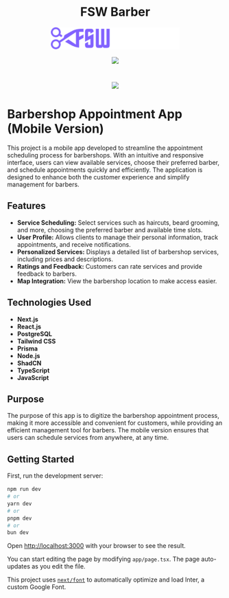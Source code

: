 <h1 align="center">FSW Barber</h1>

<p align="center">
  <img src="public/logo.png" alt="Descrição da imagem" width="300">
</p>

<p align="center">
<img loading="lazy" src="http://img.shields.io/static/v1?label=STATUS&message=EM%20DESENVOLVIMENTO&color=GREEN&style=for-the-badge"/>
</p>

#


<p align="center">
<img loading="lazy" src="public/Screencast from 2024-09-05 16-13-48.webm"/>
</p>

# Barbershop Appointment App (Mobile Version)

This project is a mobile app developed to streamline the appointment scheduling process for barbershops. With an intuitive and responsive interface, users can view available services, choose their preferred barber, and schedule appointments quickly and efficiently. The application is designed to enhance both the customer experience and simplify management for barbers.

## Features

- **Service Scheduling:** Select services such as haircuts, beard grooming, and more, choosing the preferred barber and available time slots.
- **User Profile:** Allows clients to manage their personal information, track appointments, and receive notifications.
- **Personalized Services:** Displays a detailed list of barbershop services, including prices and descriptions.
- **Ratings and Feedback:** Customers can rate services and provide feedback to barbers.
- **Map Integration:** View the barbershop location to make access easier.



## Technologies Used

- **Next.js**
- **React.js**
- **PostgreSQL**
- **Tailwind CSS**
- **Prisma**
- **Node.js**
- **ShadCN**
- **TypeScript**
- **JavaScript**

## Purpose

The purpose of this app is to digitize the barbershop appointment process, making it more accessible and convenient for customers, while providing an efficient management tool for barbers. The mobile version ensures that users can schedule services from anywhere, at any time.

## Getting Started

First, run the development server:

```bash
npm run dev
# or
yarn dev
# or
pnpm dev
# or
bun dev
```

Open [http://localhost:3000](http://localhost:3000) with your browser to see the result.

You can start editing the page by modifying `app/page.tsx`. The page auto-updates as you edit the file.

This project uses [`next/font`](https://nextjs.org/docs/basic-features/font-optimization) to automatically optimize and load Inter, a custom Google Font.

